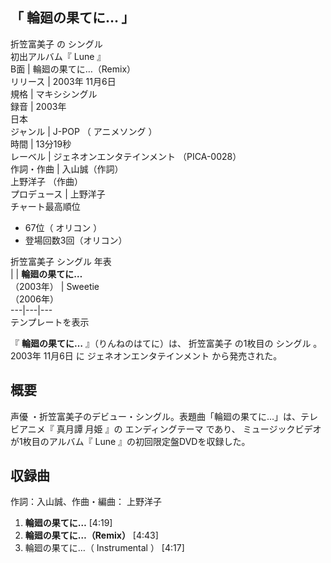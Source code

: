 「  輪廻の果てに…  」  
---  
折笠富美子  の  シングル  
初出アルバム『  Lune  』  
B面  |  輪廻の果てに…（Remix）   
リリース  |  2003年  11月6日   
規格  |  マキシシングル   
録音  |  2003年   
日本  
ジャンル  |  J-POP  （  アニメソング  ）   
時間  |  13分19秒   
レーベル  |  ジェネオンエンタテインメント  （PICA-0028）   
作詞・作曲  |  入山誠（作詞）   
上野洋子  （作曲）  
プロデュース  |  上野洋子   
チャート最高順位  
  
  * 67位（  オリコン  ） 
  * 登場回数3回（オリコン） 

  
折笠富美子  シングル 年表  
|  |  **輪廻の果てに…**   
（2003年）  |  Sweetie    
（2006年）  
---|---|---  
テンプレートを表示  
  
『 **輪廻の果てに…** 』（りんねのはてに）は、  折笠富美子  の1枚目の  シングル  。  2003年  11月6日  に
ジェネオンエンタテインメント  から発売された。

##  概要  

声優  ・折笠富美子のデビュー・シングル。表題曲「輪廻の果てに…」は、テレビアニメ『  真月譚 月姫  』の  エンディングテーマ  であり、
ミュージックビデオ  が1枚目のアルバム『  Lune  』の初回限定盤DVDを収録した。

##  収録曲  

作詞：入山誠、作曲・編曲：  上野洋子

  1. **輪廻の果てに…** [4:19] 
  2. **輪廻の果てに…（Remix）** [4:43] 
  3. 輪廻の果てに…（  Instrumental  ） [4:17] 

